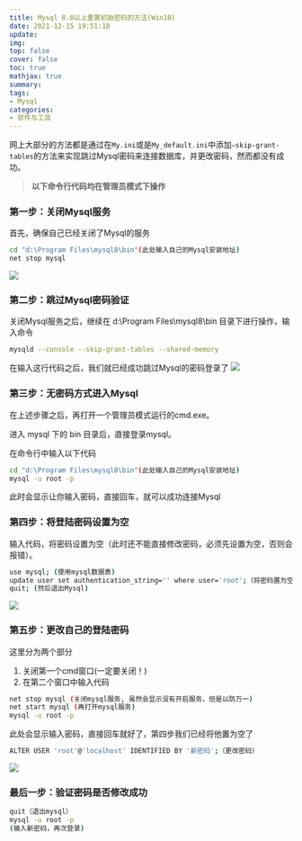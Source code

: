 ```yaml
---
title: Mysql 8.0以上重置初始密码的方法(Win10)
date: 2021-12-15 19:51:18
update: 
img: 
top: false
cover: false
toc: true
mathjax: true
summary: 
tags: 
- Mysql
categories: 
- 软件与工具
---
```


网上大部分的方法都是通过在`My.ini`或是`My_default.ini`中添加`–skip-grant-tables`的方法来实现跳过Mysql密码来连接数据库，并更改密码，然而都没有成功。
> **以下命令行代码均在管理员模式下操作**

### 第一步：关闭Mysql服务
首先，确保自己已经关闭了Mysql的服务
```bash
cd "d:\Program Files\mysql8\bin"(此处输入自己的Mysql安装地址)
net stop mysql
```
![](https://gitee.com/chengbudong/noteimg/raw/master/image/20211215195648.png)

### 第二步：跳过Mysql密码验证
关闭Mysql服务之后，继续在 d:\Program Files\mysql8\bin 目录下进行操作，输入命令
```bash
mysqld --console --skip-grant-tables --shared-memory 
```
在输入这行代码之后，我们就已经成功跳过Mysql的密码登录了
![](https://gitee.com/chengbudong/noteimg/raw/master/image/20211215195732.png)

### 第三步：无密码方式进入Mysql
在上述步骤之后，再打开一个管理员模式运行的cmd.exe。

进入 mysql 下的 bin 目录后，直接登录mysql。

在命令行中输入以下代码
```bash
cd "d:\Program Files\mysql8\bin"(此处输入自己的Mysql安装地址)
mysql -u root -p
```

此时会显示让你输入密码，直接回车，就可以成功连接Mysql

### 第四步：将登陆密码设置为空
输入代码，将密码设置为空（此时还不能直接修改密码，必须先设置为空，否则会报错）。
```bash
use mysql; (使用mysql数据表)
update user set authentication_string='' where user='root';（将密码置为空）
quit; (然后退出Mysql)
```
![](https://gitee.com/chengbudong/noteimg/raw/master/image/20211215195806.png)

### 第五步：更改自己的登陆密码
这里分为两个部分

1. 关闭第一个cmd窗口(一定要关闭！)
2. 在第二个窗口中输入代码
```bash
net stop mysql (关闭mysql服务, 虽然会显示没有开启服务，但是以防万一)
net start mysql (再打开mysql服务)
mysql -u root -p
```

此处会显示输入密码，直接回车就好了，第四步我们已经将他置为空了

```bash
ALTER USER 'root'@'localhost' IDENTIFIED BY '新密码';（更改密码）
```
![](https://gitee.com/chengbudong/noteimg/raw/master/image/20211215195829.png)

### 最后一步：验证密码是否修改成功
```bash
quit（退出mysql）
mysql -u root -p 
(输入新密码，再次登录)
```
